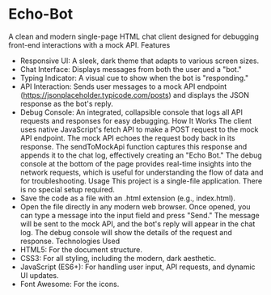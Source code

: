 # Echo-Bot

A clean and modern single-page HTML chat client designed for debugging front-end interactions with a mock API.
Features
 * Responsive UI: A sleek, dark theme that adapts to various screen sizes.
 * Chat Interface: Displays messages from both the user and a "bot."
 * Typing Indicator: A visual cue to show when the bot is "responding."
 * API Interaction: Sends user messages to a mock API endpoint (https://jsonplaceholder.typicode.com/posts) and displays the JSON response as the bot's reply.
 * Debug Console: An integrated, collapsible console that logs all API requests and responses for easy debugging.
How It Works
The client uses native JavaScript's fetch API to make a POST request to the mock API endpoint. The mock API echoes the request body back in its response. The sendToMockApi function captures this response and appends it to the chat log, effectively creating an "Echo Bot."
The debug console at the bottom of the page provides real-time insights into the network requests, which is useful for understanding the flow of data and for troubleshooting.
Usage
This project is a single-file application. There is no special setup required.
 * Save the code as a file with an .html extension (e.g., index.html).
 * Open the file directly in any modern web browser.
Once opened, you can type a message into the input field and press "Send." The message will be sent to the mock API, and the bot's reply will appear in the chat log. The debug console will show the details of the request and response.
Technologies Used
 * HTML5: For the document structure.
 * CSS3: For all styling, including the modern, dark aesthetic.
 * JavaScript (ES6+): For handling user input, API requests, and dynamic UI updates.
 * Font Awesome: For the icons.
